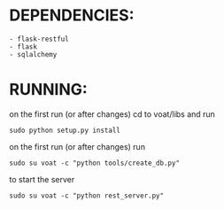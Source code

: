 


# DEPENDENCIES:
    - flask-restful
    - flask
    - sqlalchemy



# RUNNING:
on the first run (or after changes) cd to voat/libs and run

`sudo python setup.py install`


on the first run (or after changes) run

`sudo su voat -c "python tools/create_db.py"`



to start the server

`sudo su voat -c "python rest_server.py"`

